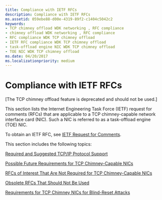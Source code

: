 ```yaml
---
title: Compliance with IETF RFCs
description: Compliance with IETF RFCs
ms.assetid: 059ebe88-d00e-4319-89f2-c1404c5042c2
keywords:
- TCP chimney offload WDK networking , RFC compliance
- chimney offload WDK networking , RFC compliance
- RFC compliance WDK TCP chimney offload
- IETF RFC compliance WDK TCP chimney offload
- task-offload engine NIC WDK TCP chimney offload
- TOE NIC WDK TCP chimney offload
ms.date: 04/20/2017
ms.localizationpriority: medium
---
```


# Compliance with IETF RFCs


\[The TCP chimney offload feature is deprecated and should not be used.\]

This section lists the Internet Engineering Task Force (IETF) request for comments (RFCs) that are applicable to a TCP chimney-capable network interface card (NIC). Such a NIC is referred to as a task-offload engine (TOE) NIC.

To obtain an IETF RFC, see [IETF Request for Comments](https://go.microsoft.com/fwlink/p/?linkid=45661).

This section includes the following topics:

[Required and Suggested TCP/IP Protocol Support](required-and-suggested-tcp-ip-protocol-support.md)

[Possible Future Requirements for TCP Chimney-Capable NICs](possible-future-requirements-for-tcp-chimney-capable-nics.md)

[RFCs of Interest That Are Not Required for TCP Chimney-Capable NICs](rfcs-of-interest-that-are-not-required-for-tcp-chimney-capable-nics.md)

[Obsolete RFCs That Should Not Be Used](obsolete-rfcs-that-should-not-be-used.md)

[Requirements for TCP Chimney NICs for Blind-Reset Attacks](requirements-for-tcp-chimney-nics-for-blind-reset-attacks.md)

 

 





